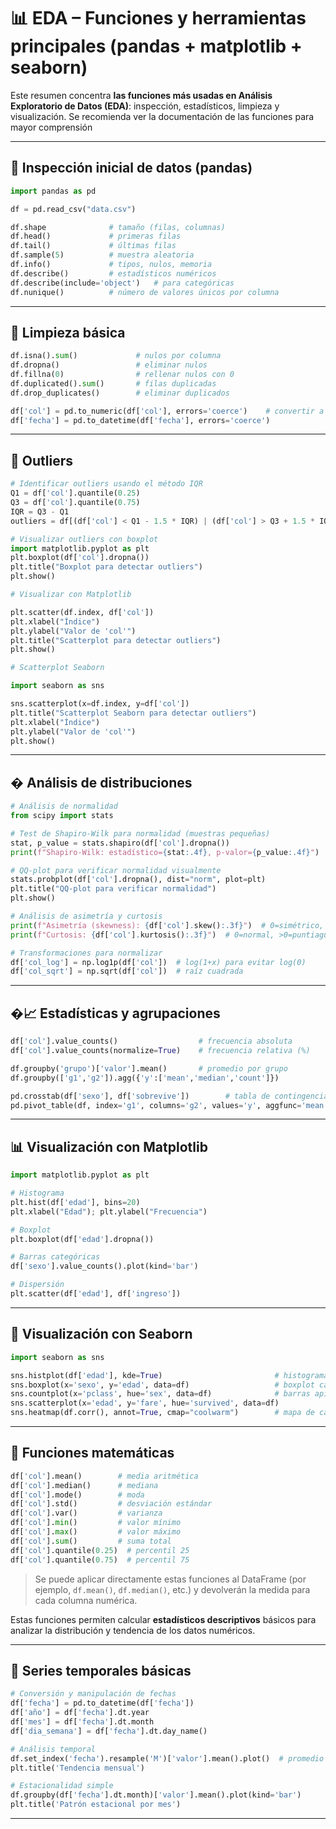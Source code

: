 # 📊 EDA – Funciones y herramientas principales (pandas + matplotlib + seaborn)

Este resumen concentra **las funciones más usadas en Análisis Exploratorio de Datos (EDA)**: inspección, estadísticos, limpieza y visualización. 
Se recomienda ver la documentación de las funciones para mayor comprensión

---

## 🔎 Inspección inicial de datos (pandas)
```python
import pandas as pd

df = pd.read_csv("data.csv")

df.shape              # tamaño (filas, columnas)
df.head()             # primeras filas
df.tail()             # últimas filas
df.sample(5)          # muestra aleatoria
df.info()             # tipos, nulos, memoria
df.describe()         # estadísticos numéricos
df.describe(include='object')   # para categóricas
df.nunique()          # número de valores únicos por columna
```

---

## 🧹 Limpieza básica
```python
df.isna().sum()             # nulos por columna
df.dropna()                 # eliminar nulos
df.fillna(0)                # rellenar nulos con 0
df.duplicated().sum()       # filas duplicadas
df.drop_duplicates()        # eliminar duplicados

df['col'] = pd.to_numeric(df['col'], errors='coerce')    # convertir a numérico
df['fecha'] = pd.to_datetime(df['fecha'], errors='coerce')
```

---

## 🚨 Outliers

```python
# Identificar outliers usando el método IQR
Q1 = df['col'].quantile(0.25)
Q3 = df['col'].quantile(0.75)
IQR = Q3 - Q1
outliers = df[(df['col'] < Q1 - 1.5 * IQR) | (df['col'] > Q3 + 1.5 * IQR)]

# Visualizar outliers con boxplot
import matplotlib.pyplot as plt
plt.boxplot(df['col'].dropna())
plt.title("Boxplot para detectar outliers")
plt.show()

# Visualizar con Matplotlib

plt.scatter(df.index, df['col'])
plt.xlabel("Índice")
plt.ylabel("Valor de 'col'")
plt.title("Scatterplot para detectar outliers")
plt.show()

# Scatterplot Seaborn

import seaborn as sns

sns.scatterplot(x=df.index, y=df['col'])
plt.title("Scatterplot Seaborn para detectar outliers")
plt.xlabel("Índice")
plt.ylabel("Valor de 'col'")
plt.show()
```

---

## � Análisis de distribuciones

```python
# Análisis de normalidad
from scipy import stats

# Test de Shapiro-Wilk para normalidad (muestras pequeñas)
stat, p_value = stats.shapiro(df['col'].dropna())
print(f"Shapiro-Wilk: estadístico={stat:.4f}, p-valor={p_value:.4f}")

# QQ-plot para verificar normalidad visualmente
stats.probplot(df['col'].dropna(), dist="norm", plot=plt)
plt.title("QQ-plot para verificar normalidad")
plt.show()

# Análisis de asimetría y curtosis
print(f"Asimetría (skewness): {df['col'].skew():.3f}")  # 0=simétrico, >0=cola derecha, <0=cola izquierda
print(f"Curtosis: {df['col'].kurtosis():.3f}")  # 0=normal, >0=puntiaguda, <0=plana

# Transformaciones para normalizar
df['col_log'] = np.log1p(df['col'])  # log(1+x) para evitar log(0)
df['col_sqrt'] = np.sqrt(df['col'])  # raíz cuadrada
```

---

## �📈 Estadísticas y agrupaciones
```python
df['col'].value_counts()                  # frecuencia absoluta
df['col'].value_counts(normalize=True)    # frecuencia relativa (%)

df.groupby('grupo')['valor'].mean()       # promedio por grupo
df.groupby(['g1','g2']).agg({'y':['mean','median','count']})

pd.crosstab(df['sexo'], df['sobrevive'])        # tabla de contingencia
pd.pivot_table(df, index='g1', columns='g2', values='y', aggfunc='mean')
```

---

## 📊 Visualización con Matplotlib
```python
import matplotlib.pyplot as plt

# Histograma
plt.hist(df['edad'], bins=20)
plt.xlabel("Edad"); plt.ylabel("Frecuencia")

# Boxplot
plt.boxplot(df['edad'].dropna())

# Barras categóricas
df['sexo'].value_counts().plot(kind='bar')

# Dispersión
plt.scatter(df['edad'], df['ingreso'])
```

---

## 🌈 Visualización con Seaborn
```python
import seaborn as sns

sns.histplot(df['edad'], kde=True)                         # histograma + densidad
sns.boxplot(x='sexo', y='edad', data=df)                   # boxplot categórico
sns.countplot(x='pclass', hue='sex', data=df)              # barras apiladas
sns.scatterplot(x='edad', y='fare', hue='survived', data=df)
sns.heatmap(df.corr(), annot=True, cmap="coolwarm")        # mapa de calor correlaciones
```

---

## 📐 Funciones matemáticas

```python
df['col'].mean()        # media aritmética
df['col'].median()      # mediana
df['col'].mode()        # moda
df['col'].std()         # desviación estándar
df['col'].var()         # varianza
df['col'].min()         # valor mínimo
df['col'].max()         # valor máximo
df['col'].sum()         # suma total
df['col'].quantile(0.25)  # percentil 25
df['col'].quantile(0.75)  # percentil 75

```
> Se puede aplicar directamente estas funciones al DataFrame (por ejemplo, `df.mean()`, `df.median()`, etc.) y devolverán la medida para cada columna numérica.


Estas funciones permiten calcular **estadísticos descriptivos** básicos para analizar la distribución y tendencia de los datos numéricos.

---

## 📅 Series temporales básicas

```python
# Conversión y manipulación de fechas
df['fecha'] = pd.to_datetime(df['fecha'])
df['año'] = df['fecha'].dt.year
df['mes'] = df['fecha'].dt.month
df['dia_semana'] = df['fecha'].dt.day_name()

# Análisis temporal
df.set_index('fecha').resample('M')['valor'].mean().plot()  # promedio mensual
plt.title('Tendencia mensual')

# Estacionalidad simple
df.groupby(df['fecha'].dt.month)['valor'].mean().plot(kind='bar')
plt.title('Patrón estacional por mes')
```

---

